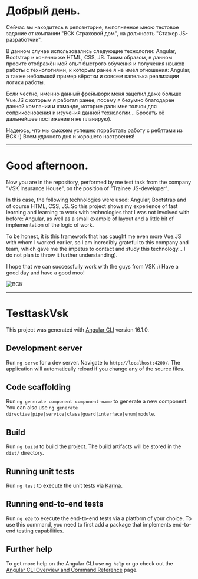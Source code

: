 # Добрый день.

Сейчас вы находитесь в репозиторие, выполненное мною тестовое задание от компании "ВСК Страховой дом", на должность "Стажер JS-разработчик".

В данном случае использовались следующие технологии: Angular, Bootstrap и конечно же HTML, CSS, JS. Таким образом, в данном проекте отображён мой опыт быстрого обучения и получения нвыков работы с технологиями, к которым ранее я не имел отношения: Angular, а также небольшой пример вёрстки и совсем капелька реализации логики работы.

Если честно, именно данный фреймворк меня зацепил даже больше Vue.JS с которым я работал ранее, посему я безумно благодарен данной компании и команде, которые дали мне толчок для соприкосновения и изучения данной технологии... Бросать её дальнейшее постижение я не планирую).

Надеюсь, что мы сможем успешно поработать работу с ребятами из ВСК :)
Всем удачного дня и хорошего настроения! 

----------

# Good afternoon.

Now you are in the repository, performed by me test task from the company "VSK Insurance House", on the position of "Trainee JS-developer".

In this case, the following technologies were used: Angular, Bootstrap and of course HTML, CSS, JS. So this project shows my experience of fast learning and learning to work with technologies that I was not involved with before: Angular, as well as a small example of layout and a little bit of implementation of the logic of work.

To be honest, it is this framework that has caught me even more Vue.JS with whom I worked earlier, so I am incredibly grateful to this company and team, which gave me the impetus to contact and study this technology... I do not plan to throw it further understanding).

I hope that we can successfully work with the guys from VSK :)
Have a good day and have a good moo! 

![ВСК](https://github.com/kl1mmm/testtask-vsk/assets/89641101/485599a8-6c95-4e72-8eb1-d93293050ceb)

----------

# TesttaskVsk

This project was generated with [Angular CLI](https://github.com/angular/angular-cli) version 16.1.0.

## Development server

Run `ng serve` for a dev server. Navigate to `http://localhost:4200/`. The application will automatically reload if you change any of the source files.

## Code scaffolding

Run `ng generate component component-name` to generate a new component. You can also use `ng generate directive|pipe|service|class|guard|interface|enum|module`.

## Build

Run `ng build` to build the project. The build artifacts will be stored in the `dist/` directory.

## Running unit tests

Run `ng test` to execute the unit tests via [Karma](https://karma-runner.github.io).

## Running end-to-end tests

Run `ng e2e` to execute the end-to-end tests via a platform of your choice. To use this command, you need to first add a package that implements end-to-end testing capabilities.

## Further help

To get more help on the Angular CLI use `ng help` or go check out the [Angular CLI Overview and Command Reference](https://angular.io/cli) page.
